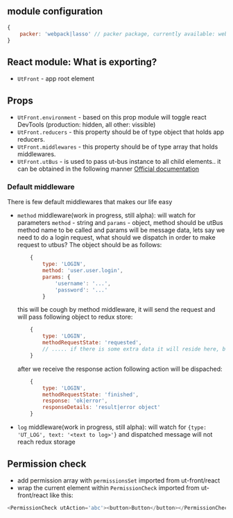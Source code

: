## module configuration

```javascript
{
    packer: 'webpack|lasso' // packer package, currently available: webpack and lasso, defaults to lasso
}
```

## React module: What is exporting?
 - `UtFront` - app root element
## Props
  - `UtFront.environment` - based on this prop module will toggle react DevTools (production: hidden, all other: vissible)
  - `UtFront.reducers` - this property should be of type object that holds app reducers.
  - `UtFront.middlewares` - this property should be of type array that holds middlewares.
  - `UtFront.utBus` - is used to pass ut-bus instance to all child elements.. it can be obtained in the following manner [Official documentation](https://facebook.github.io/react/docs/context.html#passing-info-automatically-through-a-tree)
### Default middleware
  There is few default middlewares that makes our life easy
  - `method` middleware(work in progress, still alpha): will watch for parameters `method` - string and `params` - object, method should be utBus method name to be called and params will be message data, lets say we need to do a login request, what should we dispatch in order to make request to utbus? The object should be as follows:
    ```javascript
        {
            type: 'LOGIN',
            method: 'user.user.login',
            params: {
                'username': '...',
                'password': '...'
            }
    ```
    this will be cough by method middleware, it will send the request and will pass following object to redux store:
    ```javascript
        {
            type: 'LOGIN',
            methodRequestState: 'requested',
            // ..... if there is some extra data it will reside here, but field data and method will be removed or altered!!!
        }
    ```

    after we receive the response action following action will be dispached:

    ```javascript
        {
            type: 'LOGIN',
            methodRequestState: 'finished',
            response: 'ok|error',
            responseDetails: 'result|error object'
        }
    ```
  - `log` middleware(work in progress, still alpha): will watch for `{type: 'UT_LOG', text: '<text to log>'}` and dispatched message will not reach redux storage

## Permission check
  - add permission array with `permissionsSet` imported from ut-front/react
  - wrap the current element within `PermissionCheck` imported from ut-front/react like this:

  ```javascript
  <PermissionCheck utAction='abc'><button>Button</button></PermissionCheck>
  ```